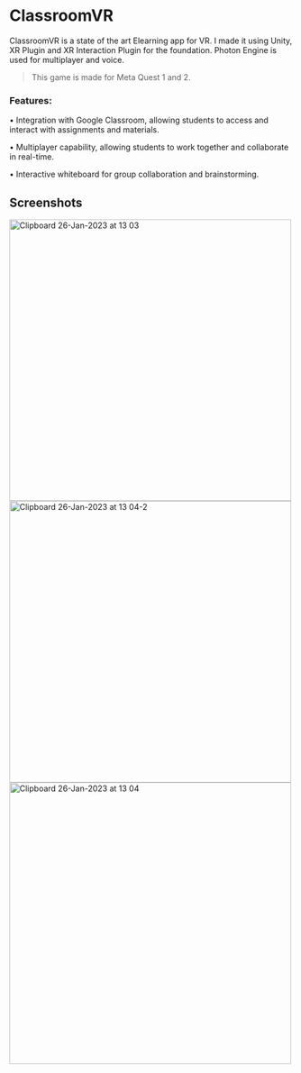 # ClassroomVR

ClassroomVR is a state of the art Elearning app for VR. I made it using Unity, XR Plugin and XR Interaction Plugin for the foundation. Photon Engine is used for  multiplayer and voice. 

> This game is made for Meta Quest 1 and 2.

### Features:

• Integration with Google Classroom, allowing students to access and interact with assignments and materials.

• Multiplayer capability, allowing students to work together and collaborate in real-time.

• Interactive whiteboard for group collaboration and brainstorming.

## Screenshots
<img width="500" alt="Clipboard 26-Jan-2023 at 13 03" src="https://user-images.githubusercontent.com/88189594/214784075-154830af-3fba-47ea-8010-606465f1e984.png">
<img width="500" alt="Clipboard 26-Jan-2023 at 13 04-2" src="https://user-images.githubusercontent.com/88189594/214784095-3a8162f9-43fe-4054-a6fe-4dab60563e39.png">
<img width="500" alt="Clipboard 26-Jan-2023 at 13 04" src="https://user-images.githubusercontent.com/88189594/214784102-10b33803-afe0-4969-9eb9-119725b12604.png">
